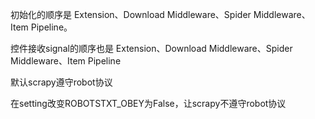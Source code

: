 初始化的顺序是 Extension、Download Middleware、Spider Middleware、Item Pipeline。

控件接收signal的顺序也是 Extension、Download Middleware、Spider Middleware、Item Pipeline

默认scrapy遵守robot协议

在setting改变ROBOTSTXT_OBEY为False，让scrapy不遵守robot协议